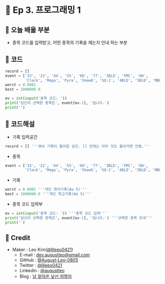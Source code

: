 # 🐧 **Ep 3. 프로그래밍 1**

## 🐧 **오늘 배울 부분**
- 종목 코드를 입력받고, 어떤 종목의 기록을 재는지 안내 하는 부분

## 🐧 **코드**
```py
record = []
event = ['33', '22', '44', '55', '66', '77', '3BLD', 'FMC', 'OH',
         'Clock', 'Mega', 'Pyra', 'Skewb', 'SQ-1', '4BLD', '5BLD', 'MBLD']
worst = 0.0001
best = 1000000.0

ev = int(input('종목 코드: '))
print('당신이 선택한 종목은', event[ev-1], '입니다.')
print('')
```

## 🐧 **코드해설**
- 기록 입력공간
```py
record = [] '''큐브 기록이 들어갈 공간. [] 안에는 아무 것도 들어가면 안됨.'''
```
- 종목
```py
event = ['33', '22', '44', '55', '66', '77', '3BLD', 'FMC', 'OH',
         'Clock', 'Mega', 'Pyra', 'Skewb', 'SQ-1', '4BLD', '5BLD', 'MBLD'] '''WCA 공인종목'''
```

- 기록
```py
worst = 0.0001 '''개인 최저기록(Ao 5)'''
best = 1000000.0 '''개인 최고기록(Ao 5)'''
```

- 종목 코드 입력부
```py
ev = int(input('종목 코드: ')) '''종목 코드 입력'''
print('당신이 선택한 종목은', event[ev-1], '입니다.') '''선택한 종목 안내'''
print('')
```



## 🐧 **Credit**
- Maker : Leo Kim([@llleeo0421](https://github.com/llleeo0421))
  - E-mail : dev.augustleo@gmail.com
  - GitHub : [@August-Leo-0805](https://github.com/August-Leo-0805)
  - Twitter : [@llleeo0421](https://www.twitter.com/llleeo0421)
  - Linkedin : [@augustleo](https://www.linkedin.com/in/augustleo)
  - Blog : [날 찾아온 낯선 여행자](https://llleeo0421.tistory.com)
